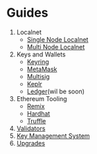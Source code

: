 <!--
order: false
parent:
  order: 5
-->

# Guides

1. Localnet
    * [Single Node Localnet](./../guides/localnet/single_node.md)
    * [Multi Node Localnet](./../guides/localnet/multi_node.md)
2. Keys and Wallets
    * [Keyring](./keys-wallets/keyring.md)
    * [MetaMask](./keys-wallets/metamask.md)
    * [Multisig](./keys-wallets/multisig.md)
    * [Keplr](./keys-wallets/keplr.md)
    * [Ledger](./ledger/ledger.md)(wil be soon)
3. Ethereum Tooling
    * [Remix](./tools/remix.md)
    * [Hardhat](./tools/hardhat.md)
    * [Truffle](./tools/truffle.md)
4. [Validators](./validators/overview.md)
5. [Key Management System](./kms/kms.md)
6. [Upgrades](./upgrades/upgrade_node.md)
